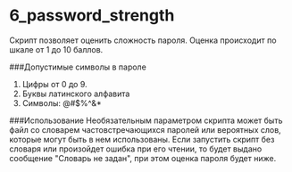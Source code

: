 # 6_password_strength

Скрипт позволяет оценить сложность пароля.
Оценка происходит по шкале от 1 до 10 баллов. 

###Допустимые символы в пароле

1. Цифры от 0 до 9.
2. Буквы латинского алфавита
3. Символы: @#$%^&*

###Использование
Необязательным параметром скрипта может быть файл со словарем частовстречающихся паролей или вероятных слов, которые могут быть в нем использованы. Если запустить скрипт без словаря или произойдет ошибка при его чтении, то будет выдано сообщение "Словарь не задан", при этом оценка пароля будет ниже. 
